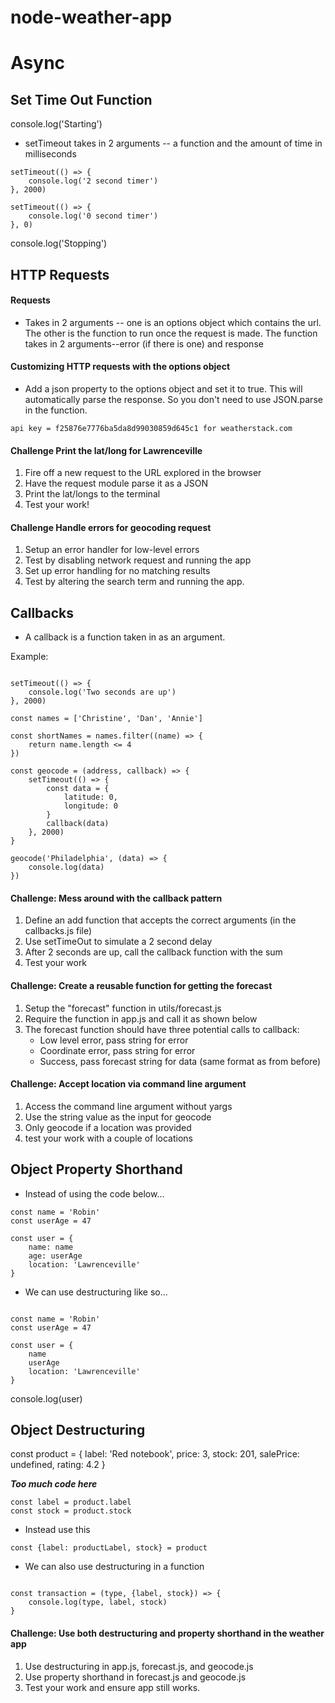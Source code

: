# node-weather-app

# Async

## Set Time Out Function

console.log('Starting')

- setTimeout takes in 2 arguments -- a function and the amount of time in milliseconds

```
setTimeout(() => {
    console.log('2 second timer')
}, 2000)

setTimeout(() => {
    console.log('0 second timer')
}, 0)

```

console.log('Stopping')

## HTTP Requests

#### Requests

- Takes in 2 arguments -- one is an options object which contains the url. The other is the function to run once the request is made. 
The function takes in 2 arguments--error (if there is one) and response

#### Customizing HTTP requests with the options object

- Add a json property to the options object and set it to true.  This will automatically parse the response. So you don't need to use JSON.parse in the function.

```
api key = f25876e7776ba5da8d99030859d645c1 for weatherstack.com

```

#### Challenge Print the lat/long for Lawrenceville

1. Fire off a new request to the URL explored in the browser
2. Have the request module parse it as a JSON
3. Print the lat/longs to the terminal
4. Test your work!

#### Challenge Handle errors for geocoding request

1. Setup an error handler for low-level errors
2. Test by disabling network request and running the app
3. Set up error handling for no matching results
4. Test by altering the search term and running the app.

## Callbacks

- A callback is a function taken in as an argument.

Example:

```

setTimeout(() => {
    console.log('Two seconds are up')
}, 2000)

const names = ['Christine', 'Dan', 'Annie']

const shortNames = names.filter((name) => {
    return name.length <= 4
})

const geocode = (address, callback) => {
    setTimeout(() => {
        const data = {
            latitude: 0,
            longitude: 0
        }
        callback(data)
    }, 2000)    
}

geocode('Philadelphia', (data) => {
    console.log(data)
})

```

#### Challenge: Mess around with the callback pattern

1. Define an add function that accepts the correct arguments (in the callbacks.js file)
2. Use setTimeOut to simulate a 2 second delay
3. After 2 seconds are up, call the callback function with the sum
4. Test your work

#### Challenge: Create a reusable function for getting the forecast

1. Setup the "forecast" function in utils/forecast.js
2. Require the function in app.js and call it as shown below
3. The forecast function should have three potential calls to callback:
    - Low level error, pass string for error
    - Coordinate error, pass string for error
    - Success, pass forecast string for data (same format as from before)

#### Challenge: Accept location via command line argument

1. Access the command line argument without yargs
2. Use the string value as the input for geocode
3. Only geocode if a location was provided
4. test your work with a couple of locations

## Object Property Shorthand

- Instead of using the code below...

```
const name = 'Robin'
const userAge = 47

const user = {
    name: name
    age: userAge
    location: 'Lawrenceville'
}

```

- We can use destructuring like so...

```

const name = 'Robin'
const userAge = 47

const user = {
    name
    userAge
    location: 'Lawrenceville'
}

```


console.log(user)

## Object Destructuring

const product = {
    label: 'Red notebook',
    price: 3,
    stock: 201,
    salePrice: undefined,
    rating: 4.2
}

***Too much code here***

```
const label = product.label
const stock = product.stock

```

- Instead use this

```
const {label: productLabel, stock} = product

```

- We can also use destructuring in a function

```

const transaction = (type, {label, stock}) => {
    console.log(type, label, stock)
}

```

#### Challenge: Use both destructuring and property shorthand in the weather app

1. Use destructuring in app.js, forecast.js, and geocode.js 
2. Use property shorthand in forecast.js and geocode.js
3. Test your work and ensure app still works.